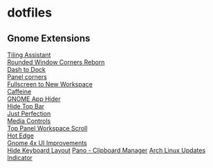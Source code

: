 # dotfiles
## Gnome Extensions
[Tiling Assistant](https://github.com/Leleat/Tiling-Assistant)\
[Rounded Window Corners Reborn](https://github.com/flexagoon/rounded-window-corners)\
[Dash to Dock](https://github.com/micheleg/dash-to-dock)\
[Panel corners](https://github.com/aunetx/panel-corners)\
[Fullscreen to New Workspace](https://github.com/corgijan/fullscreen-to-new-workspace)\
[Caffeine](https://github.com/eonpatapon/gnome-shell-extension-caffeine)\
[GNOME App Hider](https://github.com/LynithDev/gnome-app-hider)\
[Hide Top Bar](https://gitlab.gnome.org/tuxor1337/hidetopbar)\
[Just Perfection](https://gitlab.gnome.org/jrahmatzadeh/just-perfection)\
[Media Controls](https://github.com/sakithb/media-controls)\
[Top Panel Workspace Scroll](https://github.com/timbertson/gnome-shell-scroll-workspaces)\
[Hot Edge](https://github.com/jdoda/hotedge)\
[Gnome 4x UI Improvements](https://github.com/axxapy/gnome-ui-tune)\
[Hide Keyboard Layout](https://github.com/ai/hide-keyboard-layout)
[Pano - Clipboard Manager](https://github.com/oae/gnome-shell-pano)
[Arch Linux Updates Indicator](https://github.com/RaphaelRochet/arch-update)
